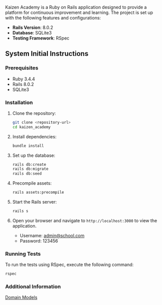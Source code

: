 Kaizen Academy is a Ruby on Rails application designed to provide a platform for continuous improvement and learning. The project is set up with the following features and configurations:

- **Rails Version**: 8.0.2
- **Database**: SQLite3
- **Testing Framework**: RSpec

## System Initial Instructions

### Prerequisites

- Ruby 3.4.4
- Rails 8.0.2
- SQLite3

### Installation

1. Clone the repository:
   ```bash
   git clone <repository-url>
   cd kaizen_academy
   ```

2. Install dependencies:
   ```bash
   bundle install
   ```

3. Set up the database:
   ```bash
   rails db:create
   rails db:migrate
   rails db:seed
   ```
4. Precompile assets:
   ```bash
   rails assets:precompile
   ```

5. Start the Rails server:
   ```bash
   rails s
   ```

6. Open your browser and navigate to `http://localhost:3000` to view the application.
   - Username: admin@school.com
   - Password: 123456

### Running Tests

To run the tests using RSpec, execute the following command:
```bash
rspec
```

### Additional Information

 [Domain Models](DOMAIN_MODELS.md)

